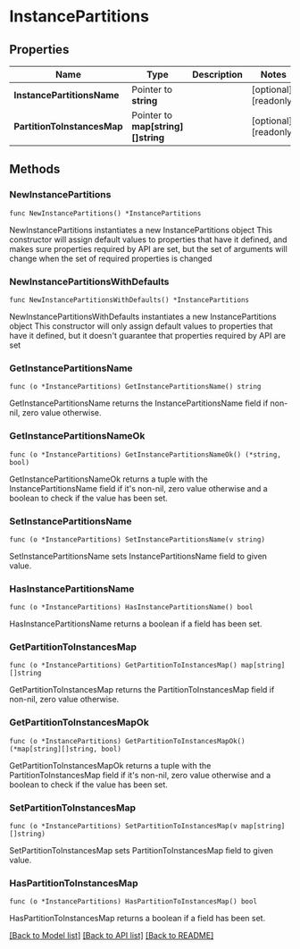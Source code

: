 # InstancePartitions

## Properties

Name | Type | Description | Notes
------------ | ------------- | ------------- | -------------
**InstancePartitionsName** | Pointer to **string** |  | [optional] [readonly] 
**PartitionToInstancesMap** | Pointer to **map[string][]string** |  | [optional] [readonly] 

## Methods

### NewInstancePartitions

`func NewInstancePartitions() *InstancePartitions`

NewInstancePartitions instantiates a new InstancePartitions object
This constructor will assign default values to properties that have it defined,
and makes sure properties required by API are set, but the set of arguments
will change when the set of required properties is changed

### NewInstancePartitionsWithDefaults

`func NewInstancePartitionsWithDefaults() *InstancePartitions`

NewInstancePartitionsWithDefaults instantiates a new InstancePartitions object
This constructor will only assign default values to properties that have it defined,
but it doesn't guarantee that properties required by API are set

### GetInstancePartitionsName

`func (o *InstancePartitions) GetInstancePartitionsName() string`

GetInstancePartitionsName returns the InstancePartitionsName field if non-nil, zero value otherwise.

### GetInstancePartitionsNameOk

`func (o *InstancePartitions) GetInstancePartitionsNameOk() (*string, bool)`

GetInstancePartitionsNameOk returns a tuple with the InstancePartitionsName field if it's non-nil, zero value otherwise
and a boolean to check if the value has been set.

### SetInstancePartitionsName

`func (o *InstancePartitions) SetInstancePartitionsName(v string)`

SetInstancePartitionsName sets InstancePartitionsName field to given value.

### HasInstancePartitionsName

`func (o *InstancePartitions) HasInstancePartitionsName() bool`

HasInstancePartitionsName returns a boolean if a field has been set.

### GetPartitionToInstancesMap

`func (o *InstancePartitions) GetPartitionToInstancesMap() map[string][]string`

GetPartitionToInstancesMap returns the PartitionToInstancesMap field if non-nil, zero value otherwise.

### GetPartitionToInstancesMapOk

`func (o *InstancePartitions) GetPartitionToInstancesMapOk() (*map[string][]string, bool)`

GetPartitionToInstancesMapOk returns a tuple with the PartitionToInstancesMap field if it's non-nil, zero value otherwise
and a boolean to check if the value has been set.

### SetPartitionToInstancesMap

`func (o *InstancePartitions) SetPartitionToInstancesMap(v map[string][]string)`

SetPartitionToInstancesMap sets PartitionToInstancesMap field to given value.

### HasPartitionToInstancesMap

`func (o *InstancePartitions) HasPartitionToInstancesMap() bool`

HasPartitionToInstancesMap returns a boolean if a field has been set.


[[Back to Model list]](../README.md#documentation-for-models) [[Back to API list]](../README.md#documentation-for-api-endpoints) [[Back to README]](../README.md)


